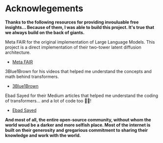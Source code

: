 # Acknowlegements

**Thanks to the following resources for providing invouluable free insights... Because of them, I was able to build this project. It's true that we always build on the back of giants.**

Meta FAIR for the original implementation of Large Language Models. This project is a direct implementation of their two-tower latent diffusion architecture.
- [Meta FAIR](https://github.com/facebookresearch/fair-lcm)

3Blue1Brown for his videos that helped me understand the concepts and math behind transformers.
- [3Blue1Brown](https://www.youtube.com/@3blue1brown)

Ebad Sayed for their Medium articles that helped me understand the coding of transformers... and a lot of code too 🙏🏼!
- [Ebad Sayed](https://medium.com/@sayedebad.777)

**And most of all, the entire open-source community, without whom the world woud be a darker and more selfish place. Most of the internet is built on their generosity and gregarious commitment to sharing their knowledge and work with the world.**